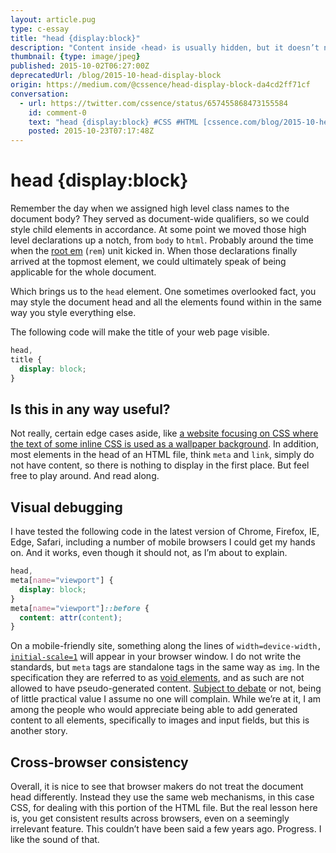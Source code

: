 ```yaml
---
layout: article.pug
type: c-essay
title: "head {display:block}"
description: "Content inside ‹head› is usually hidden, but it doesn’t need to be."
thumbnail: {type: image/jpeg}
published: 2015-10-02T06:27:00Z
deprecatedUrl: /blog/2015-10-head-display-block
origin: https://medium.com/@cssence/head-display-block-da4cd2ff71cf
conversation:
  - url: https://twitter.com/cssence/status/657455868473155584
    id: comment-0
    text: "head {display:block} #CSS #HTML [cssence.com/blog/2015-10-head-display-block](/2015/head-display-block/)"
    posted: 2015-10-23T07:17:48Z
---
```


# head {display:block}

Remember the day when we assigned high level class names to the document body? They served as document-wide qualifiers, so we could style child elements in accordance. At some point we moved those high level declarations up a notch, from `body` to `html`. Probably around the time when the [root em](/2011/rem-root-em-a-unit-introduced-with-css3/) (`rem`) unit kicked in. When those declarations finally arrived at the topmost element, we could ultimately speak of being applicable for the whole document.

Which brings us to the `head` element. One sometimes overlooked fact, you may style the document head and all the elements found within in the same way you style everything else.

The following code will make the title of your web page visible.

```css
head,
title {
  display: block;
}
```

## Is this in any way useful?

Not really, certain edge cases aside, like [a website focusing on CSS where the text of some inline CSS is used as a wallpaper background](https://cssence.com/). In addition, most elements in the head of an HTML file, think `meta` and `link`, simply do not have content, so there is nothing to display in the first place. But feel free to play around. And read along.

## Visual debugging

I have tested the following code in the latest version of Chrome, Firefox, IE, Edge, Safari, including a number of mobile browsers I could get my hands on. And it works, even though it should not, as I’m about to explain.

```css
head,
meta[name="viewport"] {
  display: block;
}
meta[name="viewport"]::before {
  content: attr(content);
}
```

On a mobile-friendly site, something along the lines of <code>width=device-width, [initial-scale=1](https://css-tricks.com/probably-use-initial-scale1)</code> will appear in your browser window. I do not write the standards, but `meta` tags are standalone tags in the same way as `img`. In the specification they are referred to as [void elements](https://www.w3.org/TR/html5/syntax.html#void-elements), and as such are not allowed to have pseudo-generated content. [Subject to debate](https://stackoverflow.com/questions/26633229/to-what-self-closing-elements-can-before-and-after-pseudo-elements-be-applie) or not, being of little practical value I assume no one will complain. While we’re at it, I am among the people who would appreciate being able to add generated content to all elements, specifically to images and input fields, but this is another story.

## Cross-browser consistency

Overall, it is nice to see that browser makers do not treat the document head differently. Instead they use the same web mechanisms, in this case CSS, for dealing with this portion of the HTML file. But the real lesson here is, you get consistent results across browsers, even on a seemingly irrelevant feature. This couldn’t have been said a few years ago. Progress. I like the sound of that.
